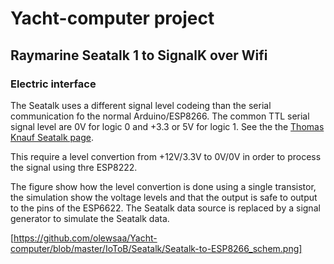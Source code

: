 # Yacht-computer project

## Raymarine Seatalk 1 to SignalK over Wifi

### Electric interface

The Seatalk uses a different signal level codeing than the serial
communication fo the normal Arduino/ESP8266. The common TTL serial
signal level are 0V for logic 0 and +3.3 or 5V for logic 1. 
See the the [Thomas Knauf Seatalk page](http://www.thomasknauf.de/rap/seatalk1.htm).

This require a level convertion from +12V/3.3V to 0V/0V
in order to process the signal using thre ESP8222. 

The figure show how the level convertion is done using a single
transistor, the simulation show the voltage levels and that the output
is safe to output to the pins of the ESP6622. The Seatalk data source
is replaced by a signal generator to simulate the Seatalk data.


[https://github.com/olewsaa/Yacht-computer/blob/master/IoToB/Seatalk/Seatalk-to-ESP8266_schem.png]






